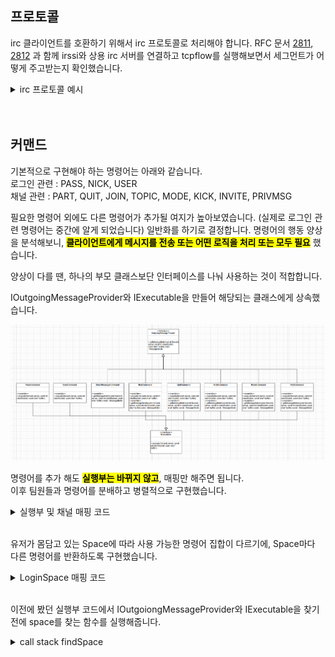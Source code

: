 


## 프로토콜

irc 클라이언트를 호환하기 위해서 irc 프로토콜로 처리해야 합니다. 
RFC 문서 [2811](https://datatracker.ietf.org/doc/html/rfc2811), [2812](https://datatracker.ietf.org/doc/html/rfc2812)  과 함께 irssi와 상용 irc 서버를 연결하고 tcpflow를 실행해보면서 세그먼트가 어떻게 주고받는지 확인했습니다. 

<details>
    <summary> irc 프로토콜 예시</summary>
#PRIVMSG < ChannelName > <br>  
#PRIVMSG < Nickname > <br>
#JOIN < ChannelName > <br>
#QUIT <br>
#PART <br>
<br>
tcpflow로 확인한 세그먼트 <br>
127.000.000.001.52636-127.000.000.001.06667: PRIVMSG #aaa :helloworldaaaaaaaaaaaaaaaaaaaaaaaaa <br>
127.000.000.001.06667-127.000.000.001.47094: :sejjeong!root@127.0.0.1 PRIVMSG #aaa :helloworldaaaaaaaaaaaaaaaaaaaaaaaaa
</details>  
<br><br>
  
    


## 커맨드

기본적으로 구현해야 하는 명령어는 아래와 같습니다.  
로그인 관련 : PASS, NICK, USER  
채널 관련 : PART, QUIT, JOIN, TOPIC, MODE, KICK, INVITE, PRIVMSG  

필요한 명령어 외에도 다른 명령어가 추가될 여지가 높아보였습니다. (실제로 로그인 관련 명령어는 중간에 알게 되었습니다) 일반화를 하기로 결정합니다. 명령어의 행동 양상을 분석해보니, <mark>**클라이언트에게 메시지를 전송 또는 어떤 로직을 처리 또는 모두 필요**</mark> 했습니다.  

양상이 다를 땐, 하나의 부모 클래스보단 인터페이스를 나눠 사용하는 것이 적합합니다.  

IOutgoingMessageProvider와 IExecutable을 만들어 해당되는 클래스에게 상속했습니다.  


![alt text](Images/CommandClass.png)

명령어를 추가 해도 <mark>**실행부는 바뀌지 않고**</mark>, 매핑만 해주면 됩니다.  
이후 팀원들과 명령어를 분배하고 병렬적으로 구현했습니다.  
<details> 
    <summary> 실행부 및 채널 매핑 코드 </summary>

https://github.com/SeJin0214/IRCServer/blob/3274f7e8b6a36168284eaf8812ca7fcb171f4363/core/Server.cpp#L497-L518
https://github.com/SeJin0214/IRCServer/blob/3274f7e8b6a36168284eaf8812ca7fcb171f4363/core/Channel.cpp#L141-L162
    <br>
</details>  
<br>

유저가 몸담고 있는 Space에 따라 사용 가능한 명령어 집합이 다르기에,  Space마다 다른 명령어를 반환하도록 구현했습니다.  

<details> 
    <summary> LoginSpace 매핑 코드 </summary>
https://github.com/SeJin0214/IRCServer/blob/3274f7e8b6a36168284eaf8812ca7fcb171f4363/core/LoggedInSpace.cpp#L42-L59
    <br>
</details>  
<br>

이전에 봤던 실행부 코드에서 IOutgoiongMessageProvider와 IExecutable을 찾기 전에 space를 찾는 함수를 실행해줍니다.  

<details> 
    <summary> call stack findSpace </summary>

https://github.com/SeJin0214/IRCServer/blob/3274f7e8b6a36168284eaf8812ca7fcb171f4363/core/Server.cpp#L497

유저가 속한 Space를 찾습니다.  
https://github.com/SeJin0214/IRCServer/blob/3274f7e8b6a36168284eaf8812ca7fcb171f4363/core/Server.cpp#L184-L196

getSpace는 Lobby, LoginSpace, Channel을 담아서 줍니다.  
https://github.com/SeJin0214/IRCServer/blob/3274f7e8b6a36168284eaf8812ca7fcb171f4363/core/Server.cpp#L109

<br>
</details>  
<br><br>



